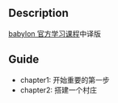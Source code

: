 ## Description

[babylon 官方学习课程](https://doc.babylonjs.com/features/introductionToFeatures)中译版

## Guide

-   chapter1: 开始重要的第一步
-   chapter2: 搭建一个村庄
